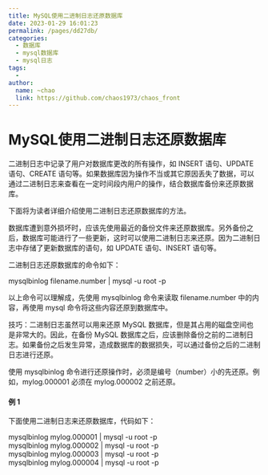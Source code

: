 ```yaml
---
title: MySQL使用二进制日志还原数据库
date: 2023-01-29 16:01:23
permalink: /pages/dd27db/
categories:
  - 数据库
  - mysql数据库
  - mysql日志
tags:
  - 
author: 
  name: ~chao
  link: https://github.com/chaos1973/chaos_front
---
```

# MySQL使用二进制日志还原数据库

二进制日志中记录了用户对数据库更改的所有操作，如 INSERT 语句、UPDATE 语句、CREATE 语句等。如果数据库因为操作不当或其它原因丢失了数据，可以通过二进制日志来查看在一定时间段内用户的操作，结合数据库备份来还原数据库。  

下面将为读者详细介绍使用二进制日志还原数据库的方法。  

数据库遭到意外损坏时，应该先使用最近的备份文件来还原数据库。另外备份之后，数据库可能进行了一些更新，这时可以使用二进制日志来还原。因为二进制日志中存储了更新数据库的语句，如 UPDATE 语句、INSERT 语句等。  

二进制日志还原数据库的命令如下：

mysqlbinlog filename.number | mysql -u root -p

以上命令可以理解成，先使用 mysqlbinlog 命令来读取 filename.number 中的内容，再使用 mysql 命令将这些内容还原到数据库中。  

技巧：二进制日志虽然可以用来还原 MySQL 数据库，但是其占用的磁盘空间也是非常大的。因此，在备份 MySQL 数据库之后，应该删除备份之前的二进制日志。如果备份之后发生异常，造成数据库的数据损失，可以通过备份之后的二进制日志进行还原。  

使用 mysqlbinlog 命令进行还原操作时，必须是编号（number）小的先还原。例如，mylog.000001 必须在 mylog.000002 之前还原。  

#### 例 1

下面使用二进制日志来还原数据库，代码如下：  

mysqlbinlog mylog.000001 | mysql -u root -p  
mysqlbinlog mylog.000002 | mysql -u root -p  
mysqlbinlog mylog.000003 | mysql -u root -p  
mysqlbinlog mylog.000004 | mysql -u root -p
